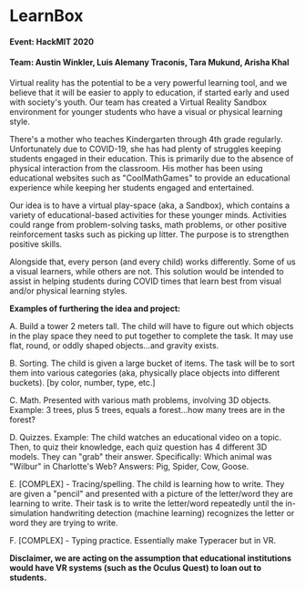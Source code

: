 # LearnBox
#### Event: HackMIT 2020
#### Team: Austin Winkler, Luis Alemany Traconis, Tara Mukund, Arisha Khal
Virtual reality has the potential to be a very powerful learning tool, and we believe that it will be easier to apply to education, if started early and used with society's youth. Our team has created a Virtual Reality Sandbox environment for younger students who have a visual or physical learning style. 

There's a mother who teaches Kindergarten through 4th grade regularly. Unfortunately due to COVID-19, she has had plenty of struggles keeping students engaged in their education. This is primarily due to the absence of physical interaction from the classroom. His mother has been using educational websites such as "CoolMathGames" to provide an educational experience while keeping her students engaged and entertained.

Our idea is to have a virtual play-space (aka, a Sandbox), which contains a variety of educational-based activities for these younger minds. Activities could range from problem-solving tasks, math problems, or other positive reinforcement tasks such as picking up litter. The purpose is to strengthen positive skills. 

Alongside that, every person (and every child) works differently. Some of us a visual learners, while others are not. This solution would be intended to assist in helping students during COVID times that learn best from visual and/or physical learning styles. 

**Examples of furthering the idea and project:**

A. Build a tower 2 meters tall. The child will have to figure out which objects in the play space they need to put together to complete the task. It may use flat, round, or oddly shaped objects…and gravity exists.

B. Sorting. The child is given a large bucket of items. The task will be to sort them into various categories (aka, physically place objects into different buckets). [by color, number, type, etc.]

C. Math. Presented with various math problems, involving 3D objects. Example: 3 trees, plus 5 trees, equals a forest…how many trees are in the forest? 

D. Quizzes. Example: The child watches an educational video on a topic. Then, to quiz their knowledge, each quiz question has 4 different 3D models. They can "grab" their answer. Specifically: Which animal was "Wilbur" in Charlotte's Web? Answers: Pig, Spider, Cow, Goose.

E. [COMPLEX] - Tracing/spelling. The child is learning how to write. They are given a "pencil" and presented with a picture of the letter/word they are learning to write. Their task is to write the letter/word repeatedly until the in-simulation handwriting detection (machine learning) recognizes the letter or word they are trying to write.  

F. [COMPLEX] - Typing practice. Essentially make Typeracer but in VR.

**Disclaimer, we are acting on the assumption that educational institutions would have VR systems (such as the Oculus Quest) to loan out to students.**

 
